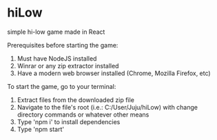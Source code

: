# hiLow
simple hi-low game made in React

Prerequisites before starting the game:
1. Must have NodeJS installed
2. Winrar or any zip extractor installed
3. Have a modern web browser installed (Chrome, Mozilla Firefox, etc)

To start the game, go to your terminal:
1. Extract files from the downloaded zip file 
2. Navigate to the file's root (i.e.: C:/User/Juju/hiLow) with change directory commands or whatever other means
3. Type 'npm i' to install dependencies
4. Type 'npm start'

